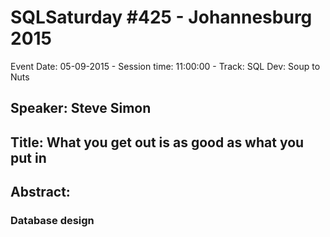# SQLSaturday #425 - Johannesburg 2015
Event Date: 05-09-2015 - Session time: 11:00:00 - Track: SQL Dev: Soup to Nuts
## Speaker: Steve Simon
## Title: What you get out is as good as what you put in
## Abstract:
### Database design

